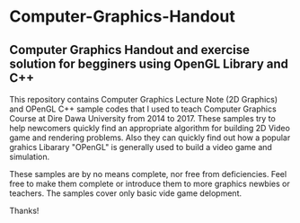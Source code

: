 # Computer-Graphics-Handout
 ## Computer Graphics Handout and exercise solution for begginers using OpenGL Library and C++
This repository contains Computer Graphics Lecture Note (2D Graphics) and  OPenGL C++ sample codes that I used to teach Computer Graphics Course at Dire Dawa University from 2014 to 2017. These samples try to help newcomers quickly find an appropriate algorithm for building 2D Video game and rendering problems. Also they can quickly find out how a popular grahics Libarary "OPenGL"  is generally used to build a video game and simulation. 

These samples are by no means complete, nor free from deficiencies. Feel free to make them complete or introduce them to more graphics newbies or teachers. The samples cover only basic vide game delopment.

Thanks!
